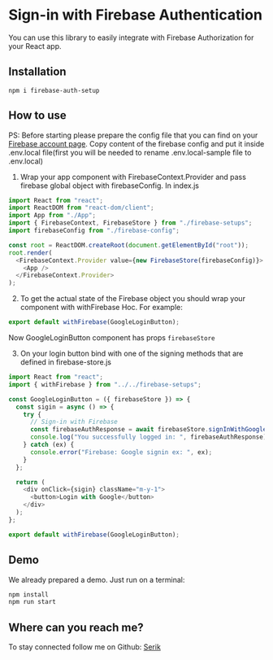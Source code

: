 # Sign-in with Firebase Authentication

You can use this library to easily integrate with Firebase Authorization for your React app.

## Installation

```
npm i firebase-auth-setup
```

## How to use

PS: Before starting please prepare the config file that you can find on your [Firebase account page](https://console.firebase.google.com/). Copy content of the firebase config and put it inside .env.local file(first you will be needed to rename .env.local-sample file to .env.local)

1. Wrap your app component with FirebaseContext.Provider and pass firebase global object with firebaseConfig. In index.js

```js
import React from "react";
import ReactDOM from "react-dom/client";
import App from "./App";
import { FirebaseContext, FirebaseStore } from "./firebase-setups";
import firebaseConfig from "./firebase-config";

const root = ReactDOM.createRoot(document.getElementById("root"));
root.render(
  <FirebaseContext.Provider value={new FirebaseStore(firebaseConfig)}>
    <App />
  </FirebaseContext.Provider>
);
```

2. To get the actual state of the Firebase object you should wrap your component with withFirebase Hoc. For example:

```js
export default withFirebase(GoogleLoginButton);
```

Now GoogleLoginButton component has props `firebaseStore`

3. On your login button bind with one of the signing methods that are defined in firebase-store.js

```js
import React from "react";
import { withFirebase } from "../../firebase-setups";

const GoogleLoginButton = ({ firebaseStore }) => {
  const sigin = async () => {
    try {
      // Sign-in with Firebase
      const firebaseAuthResponse = await firebaseStore.signInWithGoogle();
      console.log("You successfully logged in: ", firebaseAuthResponse);
    } catch (ex) {
      console.error("Firebase: Google signin ex: ", ex);
    }
  };

  return (
    <div onClick={sigin} className="m-y-1">
      <button>Login with Google</button>
    </div>
  );
};

export default withFirebase(GoogleLoginButton);
```

## Demo

We already prepared a demo. Just run on a terminal:

```js
npm install
npm run start
```

## Where can you reach me?

To stay connected follow me on Github: [Serik](https://github.com/serikshaikamalov)
